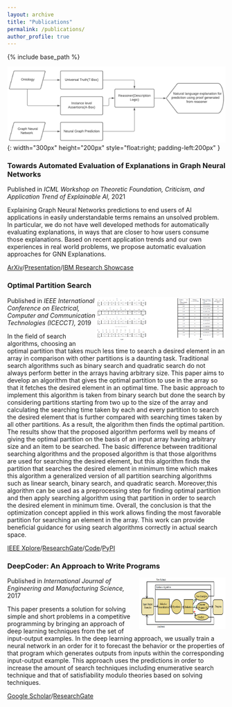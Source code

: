 ```yaml
---
layout: archive
title: "Publications"
permalink: /publications/
author_profile: true
---
```


{% include base_path %}

<!--<img align="right" src="../files/icml.PNG" width=300px height=200px>-->

![img](https://github.com/fork123aniket/fork123aniket.github.io/blob/master/files/icml.PNG){: width="300px" height="200px" style="float:right; padding-left:200px" }

### Towards Automated Evaluation of Explanations in Graph Neural Networks&nbsp;&nbsp;&nbsp;&nbsp;

<!--<img align="right" src="../files/icml.PNG" width=300px height=200px>-->

Published in *ICML Workshop on Theoretic Foundation, Criticism, and Application Trend of Explainable AI,* 2021

Explaining Graph Neural Networks predictions to end users of AI applications in easily understandable terms remains an unsolved problem. In particular, we do not have well developed methods for automatically evaluating explanations, in ways that are closer to how users consume those explanations. Based on recent application trends and our own experiences in real world problems, we propose automatic evaluation approaches for GNN Explanations.

[ArXiv](https://arxiv.org/abs/2106.11864)/[Presentation](https://www.youtube.com/watch?v=oKo5be6AvHU)/[IBM Research Showcase](https://research.ibm.com/publications/towards-automated-evaluation-of-explanations-in-graph-neural-networks)

### Optimal Partition Search

<img align="right" src="../files/ops.PNG" width=300px height=100px>

Published in *IEEE International Conference on Electrical, Computer and Communication Technologies (ICECCT),* 2019

In the field of search algorithms, choosing an optimal partition that takes much less time to search a desired element in an array in comparison with other partitions is a daunting task. Traditional search algorithms such as binary search and quadratic search do not always perform better in the arrays having arbitrary size. This paper aims to develop an algorithm that gives the optimal partition to use in the array so that it fetches the desired element in an optimal time. The basic approach to implement this algorithm is taken from binary search but done the search by considering partitions starting from two up to the size of the array and calculating the searching time taken by each and every partition to search the desired element that is further compared with searching times taken by all other partitions. As a result, the algorithm then finds the optimal partition. The results show that the proposed algorithm performs well by means of giving the optimal partition on the basis of an input array having arbitrary size and an item to be searched. The basic difference between traditional searching algorithms and the proposed algorithm is that those algorithms are used for searching the desired element, but this algorithm finds the partition that searches the desired element in minimum time which makes this algorithm a generalized version of all partition searching algorithms such as linear search, binary search, and quadratic search. Moreover,this algorithm can be used as a preprocessing step for finding optimal partition and then apply searching algorithm using that partition in order to search the desired element in minimum time. Overall, the conclusion is that the optimization concept applied in this work allows finding the most favorable partition for searching an element in the array. This work can provide beneficial guidance for using search algorithms correctly in actual search space.
  
[IEEE Xplore](https://ieeexplore.ieee.org/document/8869459)/[ResearchGate](https://www.researchgate.net/publication/336638736_Optimal_Partition_Search)/[Code](https://github.com/fork123aniket/Optimal-Partition-Search)/[PyPI](https://pypi.org/project/Optimal-Partition-Search/0.0.1/)

### DeepCoder: An Approach to Write Programs

<img align="right" src="../files/deepcoder.PNG" width=200px height=120px>

Published in *International Journal of Engineering and Manufacturing Science,* 2017

This paper presents a solution for solving simple and short problems in a competitive programming by bringing an approach of deep learning techniques from the set of input-output examples. In the deep learning approach, we usually train a neural network in an order for it to forecast the behavior or the properties of that program which generates outputs from inputs within the corresponding input-output example. This approach uses the predictions in order to increase the amount of search techniques including enumerative search technique and that of satisfiability modulo theories based on solving techniques.

[Google Scholar](https://scholar.google.co.in/citations?view_op=view_citation&hl=en&user=0pnXFqUAAAAJ&citation_for_view=0pnXFqUAAAAJ:u5HHmVD_uO8C)/[ResearchGate](https://www.researchgate.net/publication/321149674_DeepCoder_An_Approach_to_Write_Programs)
